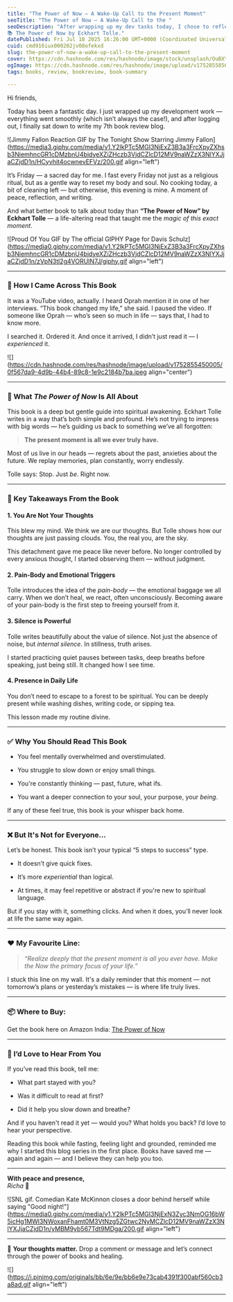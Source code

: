 ```yaml
---
title: "The Power of Now – A Wake-Up Call to the Present Moment"
seoTitle: "The Power of Now – A Wake-Up Call to the "
seoDescription: "After wrapping up my dev tasks today, I chose to reflect on a book that truly changed how I experience life:
📚 The Power of Now by Eckhart Tolle."
datePublished: Fri Jul 18 2025 16:26:00 GMT+0000 (Coordinated Universal Time)
cuid: cmd916iux000202jv08ofekxd
slug: the-power-of-now-a-wake-up-call-to-the-present-moment
cover: https://cdn.hashnode.com/res/hashnode/image/stock/unsplash/OuBXYwc2p-k/upload/214ca25f80198dc36b21ba1807f53f10.jpeg
ogImage: https://cdn.hashnode.com/res/hashnode/image/upload/v1752855856396/1fd54f5d-779a-4726-aa69-3b898e4cf1b0.jpeg
tags: books, review, bookreview, book-summary

---
```


Hi friends,

Today has been a fantastic day. I just wrapped up my development work — everything went smoothly (which isn’t always the case!), and after logging out, I finally sat down to write my 7th book review blog.

![Jimmy Fallon Reaction GIF by The Tonight Show Starring Jimmy Fallon](https://media3.giphy.com/media/v1.Y2lkPTc5MGI3NjExZ3B3a3FrcXpyZXhsb3NiemhncGR1cDMzbnU4bjdyeXZiZHczb3VjdCZlcD12MV9naWZzX3NlYXJjaCZjdD1n/HCyvhit4ocwnevEFVz/200.gif align="left")

It’s Friday — a sacred day for me. I fast every Friday not just as a religious ritual, but as a gentle way to reset my body and soul. No cooking today, a bit of cleaning left — but otherwise, this evening is mine. A moment of peace, reflection, and writing.

And what better book to talk about today than **“The Power of Now” by Eckhart Tolle** — a life-altering read that taught me the *magic of this exact moment*.

![Proud Of You GIF by The official GIPHY Page for Davis Schulz](https://media0.giphy.com/media/v1.Y2lkPTc5MGI3NjExZ3B3a3FrcXpyZXhsb3NiemhncGR1cDMzbnU4bjdyeXZiZHczb3VjdCZlcD12MV9naWZzX3NlYXJjaCZjdD1n/zVpN3tl2g4VORUIN7J/giphy.gif align="left")

---

### 🌼 How I Came Across This Book

It was a YouTube video, actually. I heard Oprah mention it in one of her interviews. “This book changed my life,” she said. I paused the video. If someone like Oprah — who’s seen so much in life — says that, I had to know more.

I searched it. Ordered it. And once it arrived, I didn’t just read it — I *experienced* it.

![](https://cdn.hashnode.com/res/hashnode/image/upload/v1752855450005/0f567da9-4d9b-44b4-89c8-1e9c2184b7ba.jpeg align="center")

---

### 📘 What *The Power of Now* Is All About

This book is a deep but gentle guide into spiritual awakening. Eckhart Tolle writes in a way that’s both simple and profound. He’s not trying to impress with big words — he’s guiding us back to something we’ve all forgotten:

> **The present moment is all we ever truly have.**

Most of us live in our heads — regrets about the past, anxieties about the future. We replay memories, plan constantly, worry endlessly.

Tolle says: Stop. Just *be*. Right now.

---

### 🧠 Key Takeaways From the Book

#### 1\. **You Are Not Your Thoughts**

This blew my mind. We think we are our thoughts. But Tolle shows how our thoughts are just passing clouds. You, the real you, are the sky.

This detachment gave me peace like never before. No longer controlled by every anxious thought, I started observing them — without judgment.

#### 2\. **Pain-Body and Emotional Triggers**

Tolle introduces the idea of the *pain-body* — the emotional baggage we all carry. When we don’t heal, we react, often unconsciously. Becoming aware of your pain-body is the first step to freeing yourself from it.

#### 3\. **Silence is Powerful**

Tolle writes beautifully about the value of silence. Not just the absence of noise, but *internal silence*. In stillness, truth arises.

I started practicing quiet pauses between tasks, deep breaths before speaking, just being still. It changed how I see time.

#### 4\. **Presence in Daily Life**

You don’t need to escape to a forest to be spiritual. You can be deeply present while washing dishes, writing code, or sipping tea.

This lesson made my routine divine.

---

### ✅ Why You Should Read This Book

* You feel mentally overwhelmed and overstimulated.
    
* You struggle to slow down or enjoy small things.
    
* You're constantly thinking — past, future, what ifs.
    
* You want a deeper connection to your soul, your purpose, your *being*.
    

If any of these feel true, this book is your whisper back home.

---

### ❌ But It's Not for Everyone…

Let’s be honest. This book isn’t your typical “5 steps to success” type.

* It doesn’t give quick fixes.
    
* It’s more *experiential* than logical.
    
* At times, it may feel repetitive or abstract if you're new to spiritual language.
    

But if you stay with it, something clicks. And when it does, you’ll never look at life the same way again.

---

### ❤️ My Favourite Line:

> *“Realize deeply that the present moment is all you ever have. Make the Now the primary focus of your life.”*

I stuck this line on my wall. It's a daily reminder that *this* moment — not tomorrow’s plans or yesterday’s mistakes — is where life truly lives.

---

### 📦 Where to Buy:

Get the book here on Amazon India: [The Power of Now](https://www.amazon.in/Power-Now-Guide-Spiritual-Enlightenment/dp/8190105914)

---

### 💬 I’d Love to Hear From You

If you've read this book, tell me:

* What part stayed with you?
    
* Was it difficult to read at first?
    
* Did it help you slow down and breathe?
    

And if you haven't read it yet — would you? What holds you back? I’d love to hear your perspective.

Reading this book while fasting, feeling light and grounded, reminded me why I started this blog series in the first place. Books have saved me — again and again — and I believe they can help you too.

---

**With peace and presence,**  
*Richa* 🌙

![SNL gif. Comedian Kate McKinnon closes a door behind herself while saying "Good night!"](https://media0.giphy.com/media/v1.Y2lkPTc5MGI3NjExN3Zyc3NmOG16bW5icHg1MWl3NWoxanFhamt0M3VtNzg5ZGtwc2NyMCZlcD12MV9naWZzX3NlYXJjaCZjdD1n/yMBM9yb567Tdt9MDga/200.gif align="left")

---

📝 **Your thoughts matter.** Drop a comment or message and let’s connect through the power of books and healing.

![](https://i.pinimg.com/originals/bb/6e/9e/bb6e9e73cab4391f300abf560cb3a8ad.gif align="left")

---